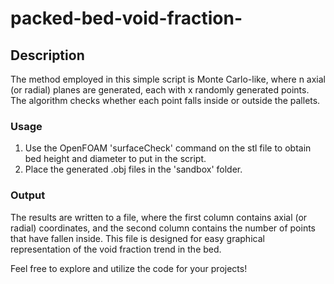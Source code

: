 # packed-bed-void-fraction-
## Description

The method employed in this simple script is Monte Carlo-like, where n axial (or radial) planes are generated, each with x randomly generated points. The algorithm checks whether each point falls inside or outside the pallets.

### Usage

1. Use the OpenFOAM 'surfaceCheck' command on the stl file to obtain bed height and diameter to put in the script.
2. Place the generated .obj files in the 'sandbox' folder.

### Output

The results are written to a file, where the first column contains axial (or radial) coordinates, and the second column contains the number of points that have fallen inside. This file is designed for easy graphical representation of the void fraction trend in the bed.

Feel free to explore and utilize the code for your projects!

